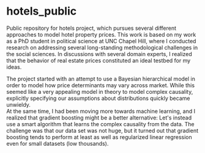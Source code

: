 # hotels_public

Public repository for hotels project, which pursues several different approaches to model hotel property prices. This work is based on my work as a PhD student in political science at UNC Chapel Hill, where I conducted research on addressing several long-standing methodological challenges in the social sciences. In discussions with several domain experts, I realized that the behavior of real estate prices constituted an ideal testbed for my ideas.

The project started with an attempt to use a Bayesian hierarchical model in order to model how price determinants may vary across market. While this seemed like a very appealing model in theory to model complex causality, explicitly specifying our assumptions about distributions quickly became unwieldy.  
At the same time, I had been moving more towards machine learning, and I realized that gradient boosting might be a better alternative: Let's instead use a smart algorithm that learns the complex causality from the data. The challenge was that our data set was not huge, but it turned out that gradient boosting tends to perform at least as well as regularized linear regression even for small datasets (low thousands).
